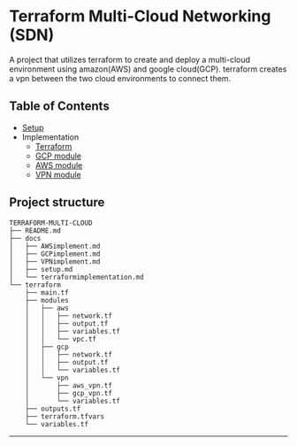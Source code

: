 # Terraform Multi-Cloud Networking (SDN)
A project that utilizes terraform to create and deploy a multi-cloud environment using amazon(AWS) and google cloud(GCP). terraform creates a vpn between the two cloud environments to connect them. 
## Table of Contents

* [Setup](docs/setup.md)
* Implementation
    * [Terraform](/docs/terraformimplementation.md)
    * [GCP module](docs/GCPimplement.md)
    * [AWS module](/docs/AWSimplement.md)
    * [VPN module](/docs/VPNimplement.md)

## Project structure 
```
TERRAFORM-MULTI-CLOUD
├── README.md
├── docs
│   ├── AWSimplement.md
│   ├── GCPimplement.md
│   ├── VPNimplement.md
│   ├── setup.md
│   └── terraformimplementation.md
└── terraform
    ├── main.tf
    ├── modules
    │   ├── aws
    │   │   ├── network.tf
    │   │   ├── output.tf
    │   │   ├── variables.tf
    │   │   └── vpc.tf
    │   ├── gcp
    │   │   ├── network.tf
    │   │   ├── output.tf
    │   │   └── variables.tf
    │   └── vpn
    │       ├── aws_vpn.tf
    │       ├── gcp_vpn.tf
    │       └── variables.tf
    ├── outputs.tf
    ├── terraform.tfvars
    └── variables.tf
```
--------------------------

